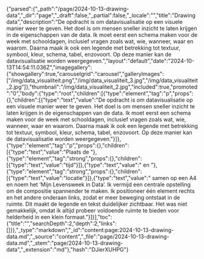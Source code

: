 {"parsed":{"_path":"/page/2024-10-13-drawing-data","_dir":"page","_draft":false,"_partial":false,"_locale":"","title":"Drawing data","description":"De opdracht is om datavisualisatie op een visuele manier weer te geven. Het doel is om mensen sneller inzicht te laten krijgen in de eigenschappen van de data. Ik moet eerst een schema maken voor de week met schooldagen, inclusief vragen zoals wat, wie, wanneer, waar en waarom. Daarna maak ik ook een legende met betrekking tot textuur, symbool, kleur, schema, tabel, enzovoort. Op deze manier kan de datavisualisatie worden weergegeven.","layout":"default","date":"2024-10-13T14:54:11.036Z","imagegallery":{"showgallery":true,"carouselgrid":"carousel","galleryImages":["/img/data_visualiteit.png","/img/data_visualiteit_3.jpg","/img/data_visualiteit_2.jpg"]},"thumbnail":"/img/data_visualiteit_2.jpg","included":true,"promoted":"0","body":{"type":"root","children":[{"type":"element","tag":"p","props":{},"children":[{"type":"text","value":"De opdracht is om datavisualisatie op een visuele manier weer te geven. Het doel is om mensen sneller inzicht te laten krijgen in de eigenschappen van de data. Ik moet eerst een schema maken voor de week met schooldagen, inclusief vragen zoals wat, wie, wanneer, waar en waarom. Daarna maak ik ook een legende met betrekking tot textuur, symbool, kleur, schema, tabel, enzovoort. Op deze manier kan de datavisualisatie worden weergegeven."}]},{"type":"element","tag":"p","props":{},"children":[{"type":"text","value":"Plaats de "},{"type":"element","tag":"strong","props":{},"children":[{"type":"text","value":"tijd"}]},{"type":"text","value":" en "},{"type":"element","tag":"strong","props":{},"children":[{"type":"text","value":"locatie"}]},{"type":"text","value":" samen op een A4 en noem het ‘Mijn Levensweek in Data’. Ik vermijd een centrale opstelling om de compositie spannender te maken. Ik positioneer één element rechts en het andere onderaan links, zodat er meer beweging ontstaat in de ruimte. Dit maakt de legende en tekst duidelijker zichtbaar. Het was niet gemakkelijk, omdat ik altijd probeer voldoende ruimte te bieden voor helderheid in een klein formaat."}]}],"toc":{"title":"","searchDepth":2,"depth":2,"links":[]}},"_type":"markdown","_id":"content:page:2024-10-13-drawing-data.md","_source":"content","_file":"page/2024-10-13-drawing-data.md","_stem":"page/2024-10-13-drawing-data","_extension":"md"},"hash":"DJierXUHPG"}
